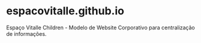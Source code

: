 # espacovitalle.github.io
Espaço Vitalle Children - Modelo de Website Corporativo para centralização de informações.

